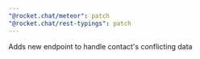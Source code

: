 ```yaml
---
"@rocket.chat/meteor": patch
"@rocket.chat/rest-typings": patch
---
```


Adds new endpoint to handle contact's conflicting data
